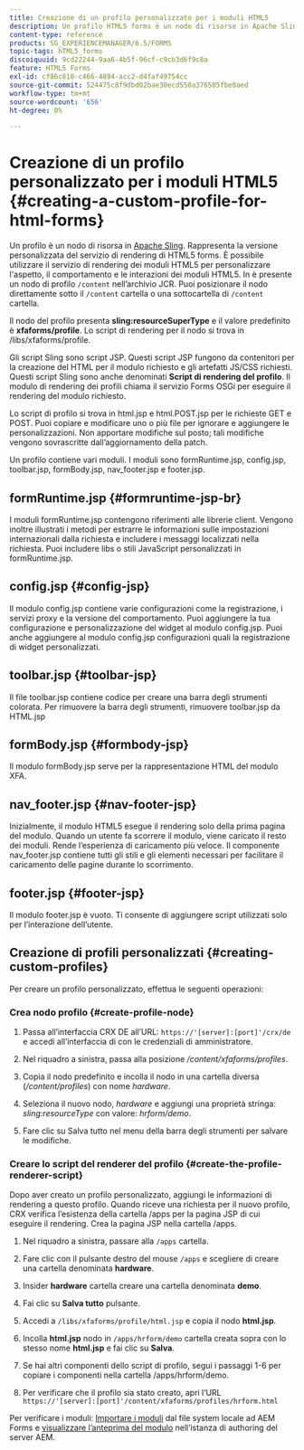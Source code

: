 ```yaml
---
title: Creazione di un profilo personalizzato per i moduli HTML5
description: Un profilo HTML5 forms è un nodo di risorse in Apache Sling. Rappresenta una versione personalizzata del servizio HTML5 forms Render.
content-type: reference
products: SG_EXPERIENCEMANAGER/6.5/FORMS
topic-tags: hTML5_forms
discoiquuid: 9cd22244-9aa6-4b5f-96cf-c9cb3d6f9c8a
feature: HTML5 Forms
exl-id: cf86c810-c466-4894-acc2-d4faf49754cc
source-git-commit: 524475c8f9dbd02bae30ecd558a376505fbe0aed
workflow-type: tm+mt
source-wordcount: '656'
ht-degree: 0%

---
```


# Creazione di un profilo personalizzato per i moduli HTML5 {#creating-a-custom-profile-for-html-forms}

Un profilo è un nodo di risorsa in [Apache Sling](https://sling.apache.org/). Rappresenta la versione personalizzata del servizio di rendering di HTML5 forms. È possibile utilizzare il servizio di rendering dei moduli HTML5 per personalizzare l&#39;aspetto, il comportamento e le interazioni dei moduli HTML5. In è presente un nodo di profilo `/content` nell’archivio JCR. Puoi posizionare il nodo direttamente sotto il `/content` cartella o una sottocartella di `/content` cartella.

Il nodo del profilo presenta **sling:resourceSuperType** e il valore predefinito è **xfaforms/profile**. Lo script di rendering per il nodo si trova in /libs/xfaforms/profile.

Gli script Sling sono script JSP. Questi script JSP fungono da contenitori per la creazione del HTML per il modulo richiesto e gli artefatti JS/CSS richiesti. Questi script Sling sono anche denominati **Script di rendering del profilo**. Il modulo di rendering dei profili chiama il servizio Forms OSGi per eseguire il rendering del modulo richiesto.

Lo script di profilo si trova in html.jsp e html.POST.jsp per le richieste GET e POST. Puoi copiare e modificare uno o più file per ignorare e aggiungere le personalizzazioni. Non apportare modifiche sul posto; tali modifiche vengono sovrascritte dall’aggiornamento della patch.

Un profilo contiene vari moduli. I moduli sono formRuntime.jsp, config.jsp, toolbar.jsp, formBody.jsp, nav_footer.jsp e footer.jsp.

## formRuntime.jsp {#formruntime-jsp-br}

I moduli formRuntime.jsp contengono riferimenti alle librerie client. Vengono inoltre illustrati i metodi per estrarre le informazioni sulle impostazioni internazionali dalla richiesta e includere i messaggi localizzati nella richiesta. Puoi includere libs o stili JavaScript personalizzati in formRuntime.jsp.

## config.jsp {#config-jsp}

Il modulo config.jsp contiene varie configurazioni come la registrazione, i servizi proxy e la versione del comportamento. Puoi aggiungere la tua configurazione e personalizzazione del widget al modulo config.jsp. Puoi anche aggiungere al modulo config.jsp configurazioni quali la registrazione di widget personalizzati.

## toolbar.jsp {#toolbar-jsp}

Il file toolbar.jsp contiene codice per creare una barra degli strumenti colorata. Per rimuovere la barra degli strumenti, rimuovere toolbar.jsp da HTML.jsp

## formBody.jsp {#formbody-jsp}

Il modulo formBody.jsp serve per la rappresentazione HTML del modulo XFA.

## nav_footer.jsp {#nav-footer-jsp}

Inizialmente, il modulo HTML5 esegue il rendering solo della prima pagina del modulo. Quando un utente fa scorrere il modulo, viene caricato il resto dei moduli. Rende l’esperienza di caricamento più veloce. Il componente nav_footer.jsp contiene tutti gli stili e gli elementi necessari per facilitare il caricamento delle pagine durante lo scorrimento.

## footer.jsp {#footer-jsp}

Il modulo footer.jsp è vuoto. Ti consente di aggiungere script utilizzati solo per l’interazione dell’utente.

## Creazione di profili personalizzati {#creating-custom-profiles}

Per creare un profilo personalizzato, effettua le seguenti operazioni:

### Crea nodo profilo {#create-profile-node}

1. Passa all’interfaccia CRX DE all’URL: `https://'[server]:[port]'/crx/de` e accedi all’interfaccia di con le credenziali di amministratore.

1. Nel riquadro a sinistra, passa alla posizione */content/xfaforms/profiles*.

1. Copia il nodo predefinito e incolla il nodo in una cartella diversa (*/content/profiles*) con nome *hardware*.

1. Seleziona il nuovo nodo, *hardware* e aggiungi una proprietà stringa: *sling:resourceType* con valore: *hrform/demo*.

1. Fare clic su Salva tutto nel menu della barra degli strumenti per salvare le modifiche.

### Creare lo script del renderer del profilo {#create-the-profile-renderer-script}

Dopo aver creato un profilo personalizzato, aggiungi le informazioni di rendering a questo profilo. Quando riceve una richiesta per il nuovo profilo, CRX verifica l’esistenza della cartella /apps per la pagina JSP di cui eseguire il rendering. Crea la pagina JSP nella cartella /apps.

1. Nel riquadro a sinistra, passare alla `/apps` cartella.
1. Fare clic con il pulsante destro del mouse `/apps` e scegliere di creare una cartella denominata **hardware**.
1. Insider **hardware** cartella creare una cartella denominata **demo**.
1. Fai clic su **Salva tutto** pulsante.
1. Accedi a `/libs/xfaforms/profile/html.jsp` e copia il nodo **html.jsp**.
1. Incolla **html.jsp** nodo in `/apps/hrform/demo` cartella creata sopra con lo stesso nome **html.jsp** e fai clic su **Salva**.
1. Se hai altri componenti dello script di profilo, segui i passaggi 1-6 per copiare i componenti nella cartella /apps/hrform/demo.

1. Per verificare che il profilo sia stato creato, apri l’URL `https://'[server]:[port]'/content/xfaforms/profiles/hrform.html`

Per verificare i moduli: [Importare i moduli](/help/forms/using/get-xdp-pdf-documents-aem.md) dal file system locale ad AEM Forms e [visualizzare l’anteprima del modulo](/help/forms/using/previewing-forms.md) nell’istanza di authoring del server AEM.
